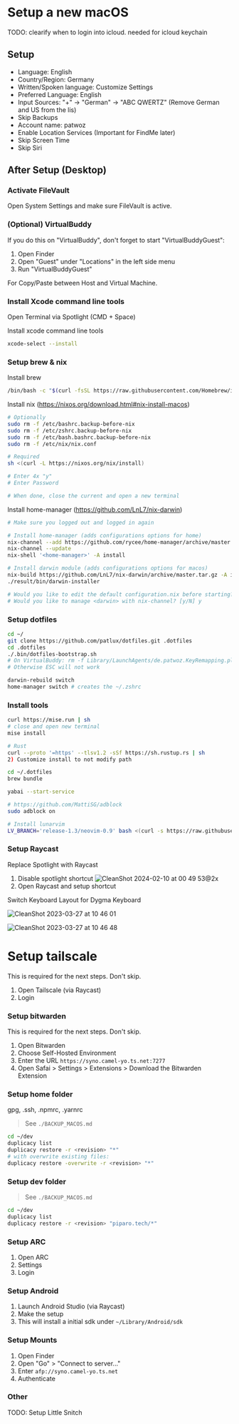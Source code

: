 # Setup a new macOS

TODO: clearify when to login into icloud. needed for icloud keychain

## Setup

- Language: English
- Country/Region: Germany
- Written/Spoken language: Customize Settings
- Preferred Language: English
- Input Sources: "+" -> "German" -> "ABC QWERTZ" (Remove German and US from the lis)
- Skip Backups
- Account name: patwoz
- Enable Location Services (Important for FindMe later)
- Skip Screen Time
- Skip Siri


## After Setup (Desktop)

### Activate FileVault

Open System Settings and make sure FileVault is active.

### (Optional) VirtualBuddy

If you do this on "VirtualBuddy", don't forget to start "VirtualBuddyGuest":

1. Open Finder
2. Open "Guest" under "Locations" in the left side menu
3. Run "VirtualBuddyGuest"

For Copy/Paste between Host and Virtual Machine.

### Install Xcode command line tools

Open Terminal via Spotlight (CMD + Space)

Install xcode command line tools

```sh
xcode-select --install
```

### Setup brew & nix

Install brew

```sh
/bin/bash -c "$(curl -fsSL https://raw.githubusercontent.com/Homebrew/install/HEAD/install.sh)"
```

Install nix (https://nixos.org/download.html#nix-install-macos)

```sh
# Optionally
sudo rm -f /etc/bashrc.backup-before-nix
sudo rm -f /etc/zshrc.backup-before-nix
sudo rm -f /etc/bash.bashrc.backup-before-nix
sudo rm -f /etc/nix/nix.conf

# Required
sh <(curl -L https://nixos.org/nix/install)

# Enter 4x "y"
# Enter Password

# When done, close the current and open a new terminal
```

Install home-manager (https://github.com/LnL7/nix-darwin)

```sh
# Make sure you logged out and logged in again

# Install home-manager (adds configurations options for home)
nix-channel --add https://github.com/rycee/home-manager/archive/master.tar.gz home-manager
nix-channel --update
nix-shell '<home-manager>' -A install

# Install darwin module (adds configurations options for macos)
nix-build https://github.com/LnL7/nix-darwin/archive/master.tar.gz -A installer
./result/bin/darwin-installer

# Would you like to edit the default configuration.nix before starting? [y/N] N
# Would you like to manage <darwin> with nix-channel? [y/N] y
```

### Setup dotfiles

```sh
cd ~/
git clone https://github.com/patlux/dotfiles.git .dotfiles
cd .dotfiles
./.bin/dotfiles-bootstrap.sh
# On VirtualBuddy: rm -f Library/LaunchAgents/de.patwoz.KeyRemapping.plist
# Otherwise ESC will not work

darwin-rebuild switch
home-manager switch # creates the ~/.zshrc
```

### Install tools

```sh
curl https://mise.run | sh
# close and open new terminal
mise install

# Rust
curl --proto '=https' --tlsv1.2 -sSf https://sh.rustup.rs | sh
2) Customize install to not modify path

cd ~/.dotfiles
brew bundle

yabai --start-service

# https://github.com/MattiSG/adblock
sudo adblock on

# Install lunarvim
LV_BRANCH='release-1.3/neovim-0.9' bash <(curl -s https://raw.githubusercontent.com/LunarVim/LunarVim/release-1.3/neovim-0.9/utils/installer/install.sh)
```

### Setup Raycast

Replace Spotlight with Raycast

1. Disable spotlight shortcut
![CleanShot 2024-02-10 at 00 49 53@2x](https://github.com/patlux/dotfiles/assets/4481570/1ae0b66d-18c0-482d-94f8-71f8a2542603)
2. Open Raycast and setup shortcut

Switch Keyboard Layout for Dygma Keyboard

![CleanShot 2023-03-27 at 10 46 01](https://github.com/patlux/dotfiles/assets/4481570/291b8e51-e965-494d-92c3-dd7183c807e5)

![CleanShot 2023-03-27 at 10 46 48](https://github.com/patlux/dotfiles/assets/4481570/2be86882-a5ae-4f63-b653-a17de2876fc9)

# Setup tailscale

This is required for the next steps. Don't skip.

1. Open Tailscale (via Raycast)
2. Login

### Setup bitwarden

This is required for the next steps. Don't skip.

1. Open Bitwarden
2. Choose Self-Hosted Environment
3. Enter the URL `https://syno.camel-yo.ts.net:7277`
4. Open Safai > Settings > Extensions > Download the Bitwarden Extension

### Setup home folder

gpg, .ssh, .npmrc, .yarnrc

> See `./BACKUP_MACOS.md`

```sh
cd ~/dev
duplicacy list
duplicacy restore -r <revision> "*"
# with overwrite existing files:
duplicacy restore -overwrite -r <revision> "*"
```

### Setup dev folder

> See `./BACKUP_MACOS.md`

```sh
cd ~/dev
duplicacy list
duplicacy restore -r <revision> "piparo.tech/*"
```

### Setup ARC

1. Open ARC
2. Settings
3. Login

### Setup Android

1. Launch Android Studio (via Raycast)
2. Make the setup
3. This will install a initial sdk under `~/Library/Android/sdk`

### Setup Mounts

1. Open Finder
2. Open "Go" > "Connect to server..."
3. Enter `afp://syno.camel-yo.ts.net`
4. Authenticate

### Other

TODO: Setup Little Snitch

